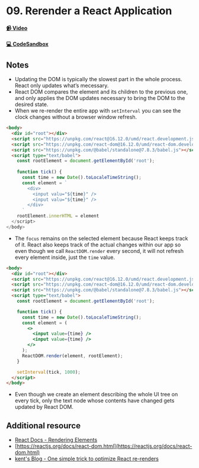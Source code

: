 # 09. Rerender a React Application

#### [📹 Video]()

#### [💻 CodeSandbox](https://codesandbox.io/s/github/kentcdodds/beginners-guide-to-react/tree/codesandbox/09-re-render?from-embed)

## Notes
- Updating the DOM is typically the slowest part in the whole process. React only updates what’s mecessary.
- React DOM compares the element and its children to the previous one, and only applies the DOM updates necessary to bring the DOM to the desired state.
- When we re-render the entire app with `setInterval` you can see the clock changes without a browser window refresh.

```html
<body>
  <div id="root"></div>
  <script src="https://unpkg.com/react@16.12.0/umd/react.development.js"></script>
  <script src="https://unpkg.com/react-dom@16.12.0/umd/react-dom.development.js"></script>
  <script src="https://unpkg.com/@babel/standalone@7.8.3/babel.js"></script>
  <script type="text/babel">
    const rootElement = document.getElementById('root');
    
    function tick() {
      const time = new Date().toLocaleTimeString();
      const element = `
        <div>
          <input valu="${time}" />
          <input valu="${time}" />
        </div>
      `
    rootElement.innerHTML = element
  </script>
</body>
```

- The `focus` remains on the selected element because React keeps track of it. React also keeps track of the actual changes within our app so even though we call `ReactDOM.render` every second, it will not refresh every element inside, just the `time` value.

```html
<body>
  <div id="root"></div>
  <script src="https://unpkg.com/react@16.12.0/umd/react.development.js"></script>
  <script src="https://unpkg.com/react-dom@16.12.0/umd/react-dom.development.js"></script>
  <script src="https://unpkg.com/@babel/standalone@7.8.3/babel.js"></script>
  <script type="text/babel">
    const rootElement = document.getElementById('root');

    function tick() {
      const time = new Date().toLocaleTimeString();
      const element = (
        <>
          <input value={time} />
          <input value={time} />
        </>
      );
      ReactDOM.render(element, rootElement);
    }

    setInterval(tick, 1000);
  </script>
</body>
```
- Even though we create an element describing the whole UI tree on every tick, only the text node whose contents have changed gets updated by React DOM.

## Additional resource

- [React Docs - Rendering Elements](https://reactjs.org/docs/rendering-elements.html)
- [https://reactjs.org/docs/react-dom.html](https://reactjs.org/docs/react-dom.html)
- [kent's Blog - One simple trick to optimize React re-renders](https://kentcdodds.com/blog/optimize-react-re-renders/)
